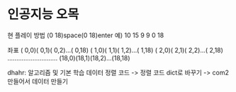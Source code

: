 # 인공지능 오목

현 플레이 방법
(0 18)space(0 18)enter
예)
10 15
9 9
0 18

좌표
( 0,0)( 0,1)( 0,2)...( 0,18)
( 1,0)( 1,1)( 1,2)...( 1,18)
( 2,0)( 2,1)( 2,2)...( 2,18)
............................
(18,0)(18,1)(18,2)...(18,18)

dhahr: 알고리즘 및 기본 학습 데이터 정렬 코드
-> 정렬 코드 dict로 바꾸기
-> com2 만들어서 데이터 만들기
